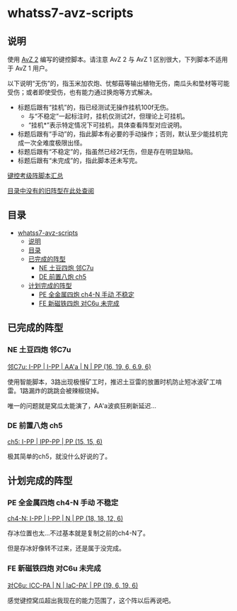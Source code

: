 # whatss7-avz-scripts

## 说明

使用 [AvZ 2](https://github.com/vector-wlc/AsmVsZombies) 编写的键控脚本。请注意 AvZ 2 与 AvZ 1 区别很大，下列脚本不适用于 AvZ 1 用户。

以下说明“无伤”的，指玉米加农炮、忧郁菇等输出植物无伤，南瓜头和垫材等可能受伤；或者即使受伤，也有能力通过换炮等方式解决。

- 标题后跟有“挂机”的，指已经测试无操作挂机100f无伤。
  - 与“不稳定”一起标注时，挂机仅测试2f，但理论上可挂机。
  - “挂机\*”表示特定情况下可挂机，具体查看阵型对应说明。
- 标题后跟有“手动”的，指此脚本有必要的手动操作；否则，默认至少能挂机完成一次全难度极限出怪。
- 标题后跟有“不稳定”的，指虽然已经2f无伤，但是存在明显缺陷。
- 标题后跟有“未完成”的，指此脚本还未写完。

[键控考级阵脚本汇总](./level.md)

[目录中没有的旧阵型在此处查阅](./旧阵型/README.md)

## 目录

- [whatss7-avz-scripts](#whatss7-avz-scripts)
  - [说明](#说明)
  - [目录](#目录)
  - [已完成的阵型](#已完成的阵型)
    - [NE 土豆四炮 邻C7u](#ne-土豆四炮-邻c7u)
    - [DE 前置八炮 ch5](#de-前置八炮-ch5)
  - [计划完成的阵型](#计划完成的阵型)
    - [PE 全金属四炮 ch4-N 手动 不稳定](#pe-全金属四炮-ch4-n-手动-不稳定)
    - [FE 新磁铁四炮 对C6u 未完成](#fe-新磁铁四炮-对c6u-未完成)


## 已完成的阵型

### NE 土豆四炮 邻C7u

[邻C7u: I-PP | I-PP | AA'a | N | PP (16, 19, 6, 6.9, 6)](./NE土豆四炮/potato4p.cpp)

使用智能脚本，3路出现极慢矿工时，推迟土豆雷的放置时机防止短冰波矿工啃雷。1路漏炸的跳跳会被辣椒烧掉。

唯一的问题就是窝瓜太能演了，AA'a波疯狂刷新延迟...

### DE 前置八炮 ch5

[ch5: I-PP | IPP-PP | PP (15, 15, 6)](./DE前置八炮/front8p.cpp)

极其简单的ch5，就没什么好说的了。

## 计划完成的阵型

### PE 全金属四炮 ch4-N 手动 不稳定

[ch4-N: I-PP | I-PP | N | PP (18, 18, 12, 6)](./PE全金属四炮/metal4p.cpp)

存冰位置也太...不过基本就是复制之前的ch4-N了。

但是存冰好像转不过来，还是属于没完成。

### FE 新磁铁四炮 对C6u 未完成

[对C6u: ICC-PA | N | IaC-PA' | PP (19, 6, 19, 6)](./FE新磁铁四炮/xct4p.cpp)

感觉键控窝瓜超出我现在的能力范围了，这个阵以后再说吧。

